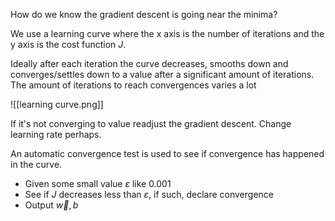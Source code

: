 How do we know the gradient descent is going near the minima?

We use a learning curve where the x axis is the number of iterations and the y axis is the cost function $J$.

Ideally after each iteration the curve decreases, smooths down and converges/settles down to a value after a significant amount of iterations.
	The amount of iterations to reach convergences varies a lot

![[learning curve.png]]

If it's not converging to value readjust the gradient descent. Change learning rate perhaps.

An automatic convergence test is used to see if convergence has happened in the curve.
- Given some small value $\varepsilon$ like 0.001
- See if $J$ decreases less than $\varepsilon$, if such, declare convergence
- Output $\vec{w},b$